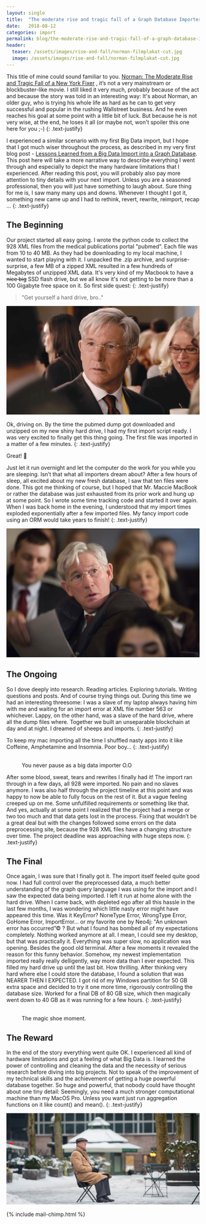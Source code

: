 ```yaml
---
layout: single
title:  "The moderate rise and tragic fall of a Graph Database Importer"
date:   2018-08-12
categories: import
permalink: blog/the-moderate-rise-and-tragic-fall-of-a-graph-database-importer
header:
  teaser: /assets/images/rise-and-fall/norman-filmplakat-cut.jpg
  image: /assets/images/rise-and-fall/norman-filmplakat-cut.jpg
---
```


This title of mine could sound familiar to you. [Norman: The Moderate Rise and Tragic Fall of a New York Fixer](https://www.imdb.com/title/tt4191702/) , it’s not a very mainstream or blockbuster-like movie. I still liked it very much, probably because of the act and because the story was told in an interesting way: It's about Norman, an older guy, who is trying his whole life as hard as he can to get very successful and popular in the rushing Wallstreet business. And he even reaches his goal at some point with a little bit of luck. But because he is not very wise, at the end, he loses it all (or maybe not, won't spoiler this one here for you ;-)
{: .text-justify}

I experienced a similar scenario with my first Big Data import, but I hope that I got much wiser throughout the process, as described in my very first blog post - [Lessons Learned from a Big Data Import into a Graph Database](http://datagoodie.com/blog/lessons-learned-neo4j-big-data-import). This post here will take a more narrative way to describe everything I went through and especially to depict the many hardware limitations that I experienced. After reading this post, you will probably also pay more attention to tiny details with your next import. Unless you are a seasoned professional, then you will just have something to laugh about. Sure thing for me is, I saw many many ups and downs. Whenever I thought I got it, something new came up and I had to rethink, revert, rewrite, reimport, recap ...
{: .text-justify}

## The Beginning 
Our project started all easy going. I wrote the python code to collect the 928 XML files from the medical publications portal "pubmed". Each file was from 10 to 40 MB. As they had be downloading to my local machine, I wanted to start playing with it. I unpacked the .zip archive, and surprise-surprise, a few MB of a zipped XML resulted in a few hundreds of Megabytes of unzipped XML data. It's very kind of my Macbook to have a ~~nice big~~ SSD flash drive, but we all know it's not getting to be more than a 100 Gigabyte free space on it. So first side quest: 
{: .text-justify}
> "Get yourself a hard drive, bro.."

![test](/assets/images/rise-and-fall/film1720-norman-1.gif)

Ok, driving on. By the time the pubmed dump got downloaded and unzipped on my new shiny hard drive, I had my first import script ready. I was very excited to finally get this thing going. The first file was imported in a matter of a few minutes. 
{: .text-justify}

Great! 🎉

Just let it run overnight and let the computer do the work for you while you are sleeping. Isn’t that what all importers dream about? After a few hours of sleep, all excited about my new fresh database, I saw that ten files were done. This got me thinking of course, but I hoped that Mr. Maccie MacBook or rather the database was just exhausted from its prior work and hung up at some point. So I wrote some time tracking code and started it over again. When I was back home in the evening, I understood that my import times exploded exponentially after a few imported files. My fancy import code using an ORM would take years to finish!
{: .text-justify}

![test](/assets/images/rise-and-fall/041417gere005.jpg)

## The Ongoing 
So I dove deeply into research. Reading articles. Exploring tutorials. Writing questions and posts. And of course trying things out. During this time we had an interesting threesome: I was a slave of my laptop always having him with me and waiting for an import error at XML file number 563 or whichever. Lappy, on the other hand, was a slave of the hard drive, where all the dump files where. Together we built an unseparable blockchain at day and at night. I dreamed of sheeps and imports. 
{: .text-justify}

To keep my mac importing all the time I shuffled nasty apps into it like Coffeine, Amphetamine and Insomnia. Poor boy…
{: .text-justify}

<figure class="align-center">
  <img src="{{ site.url }}{{ site.baseurl }}/assets/images/rise-and-fall/slaves.jpg" alt="">
  <figcaption>You never pause as a big data importer O.O </figcaption>
</figure>

After some blood, sweat, tears and rewrites I finally had it! The import ran through in a few days, all 928 were imported. No pain and no slaves anymore. I was also half through the project timeline at this point and was happy to now be able to fully focus on the rest of it. But a vague feeling creeped up on me. Some unfulfilled requirements or something like that. And yes, actually at some point I realized that the project had a merge or two too much and that data gets lost in the process. Fixing that wouldn’t be a great deal but with the changes followed some errors on the data preprocessing site, because the 928 XML files have a changing structure over time. The project deadline was approaching with huge steps now. 
{: .text-justify}

## The Final
Once again, I was sure that I finally got it. The import itself feeled quite good now. I had full control over the preprocessed data, a much better understanding of the graph query language I was using for the import and I saw the expected data being imported. I left it run at home alone with the hard drive. When I came back, with depleted ego after all this hassle in the last few months, I was wondering which little nasty error might  have appeared this time. Was it KeyError? NoneType Error, WrongType Error, GoHome Error, ImportError... or my favorite one by Neo4j: "An unknown error has occurred”© ? But what I found has bombed all of my expectations completely. Nothing worked anymore at all. I mean, I could see my desktop, but that was practically it. Everything was super slow, no application was opening. Besides the good old terminal. After a few moments it revealed the reason for this funny behavior. Somehow, my newest implementation imported really really delligently, way more data than I ever expected. This filled my hard drive up until the last bit. How thrilling. 
After thinking very hard where else I could store the database, I found a solution that was NEARER THEN I EXPECTED. I got rid of my Windows partition for 50 GB extra space and decided to try it one more time, rigorously controlling the database size. Worked for a final DB of 80 GB size, which then magically went down to 40 GB as it was running for a few hours. 
{: .text-justify}

<figure class="align-center">
  <img src="{{ site.url }}{{ site.baseurl }}/assets/images/rise-and-fall/norman-2016-film.jpg" alt="">
  <figcaption>The magic shoe moment. </figcaption>
</figure>

## The Reward
In the end of the story everything went quite OK. I experienced all kind of hardware limitations and got a feeling of what Big Data is. I learned the power of controlling and cleaning the data and the necessity of serious research before diving into big projects. Not to speak of the improvement of my technical skills and the achievement of getting a huge powerful database together. So huge and powerful, that nobody could have thought about one tiny detail: Seemingly, you need a much stronger computational machine than my MacOS Pro. Unless you want just run aggregation functions on it like count() and mean().
{: .text-justify}

![Fall.](/assets/images/rise-and-fall/tragic-fall.jpg)

{% include mail-chimp.html %}